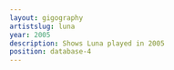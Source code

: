 ```yaml
---
layout: gigography
artistslug: luna
year: 2005
description: Shows Luna played in 2005
position: database-4
---
```


